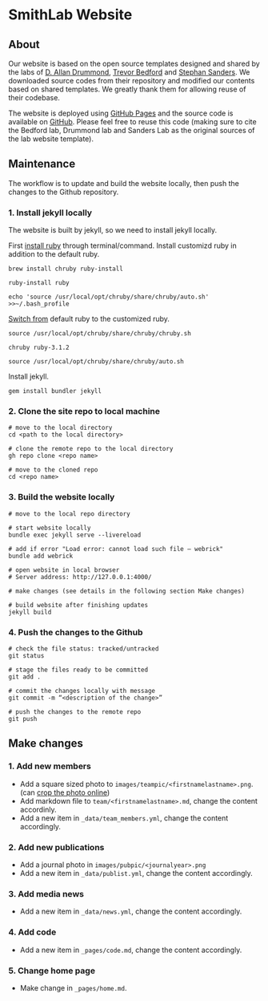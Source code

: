 # SmithLab Website

## About
Our website is based on the open source templates designed and shared by the labs of [D. Allan Drummond](http://www.allanlab.org/aboutwebsite.html), [Trevor Bedford](http://bedford.io/misc/about/) and [Stephan Sanders](https://sanderslab.github.io). We downloaded source codes from their repository and modified our contents based on shared templates. We greatly thank them for allowing reuse of their codebase. 

The website is deployed using [GitHub Pages](https://SmithLabGWSPH.github.io) and the source code is available on [GitHub](https://github.com/SmithLabGWSPH/SmithLabGWSPH.github.io). Please feel free to reuse this code (making sure to cite the Bedford lab, Drummond lab and Sanders Lab as the original sources of the lab website template).

## Maintenance

The workflow is to update and build the website locally, then push the changes to the Github repository.


### 1. Install jekyll locally

The website is built by jekyll, so we need to install jekyll locally.

First [install ruby](https://stackoverflow.com/questions/51126403/you-dont-have-write-permissions-for-the-library-ruby-gems-2-3-0-directory-ma) through terminal/command. Install customizd ruby in addition to the default ruby.

```
brew install chruby ruby-install

ruby-install ruby

echo 'source /usr/local/opt/chruby/share/chruby/auto.sh' >>~/.bash_profile
```

[Switch from](https://stackoverflow.com/questions/37058625/chruby-not-changing-to-the-proper-version-of-ruby-according-to-the-value-in-rub) default ruby to the customized ruby.

```
source /usr/local/opt/chruby/share/chruby/chruby.sh 

chruby ruby-3.1.2 

source /usr/local/opt/chruby/share/chruby/auto.sh
```

Install jekyll.

```
gem install bundler jekyll
```

### 2. Clone the site repo to local machine

```
# move to the local directory
cd <path to the local directory>  

# clone the remote repo to the local directory
gh repo clone <repo name>

# move to the cloned repo
cd <repo name> 
```

### 3. Build the website locally

```
# move to the local repo directory

# start website locally
bundle exec jekyll serve --livereload

# add if error "Load error: cannot load such file – webrick"
bundle add webrick

# open website in local browser
# Server address: http://127.0.0.1:4000/

# make changes (see details in the following section Make changes)

# build website after finishing updates
jekyll build
```
     
### 4. Push the changes to the Github

```
# check the file status: tracked/untracked
git status 

# stage the files ready to be committed
git add . 

# commit the changes locally with message
git commit -m “<description of the change>”  

# push the changes to the remote repo
git push
```

## Make changes

### 1. Add new members

- Add a square sized photo to `images/teampic/<firstnamelastname>.png`. (can [crop the photo online](https://www.iloveimg.com/crop-image))
- Add markdown file to `team/<firstnamelastname>.md`, change the content accordinly.
- Add a new item in `_data/team_members.yml`, change the content accordingly.

### 2. Add new publications

- Add a journal photo in `images/pubpic/<journalyear>.png`
- Add a new item in `_data/publist.yml`, change the content accordingly.

### 3. Add media news

- Add a new item in `_data/news.yml`, change the content accordingly.

### 4. Add code

- Add a new item in `_pages/code.md`, change the content accordingly.

### 5. Change home page

- Make change in `_pages/home.md`.






